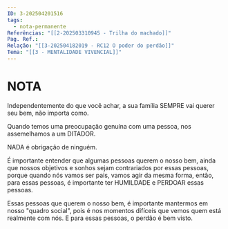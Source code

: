 ```yaml
---
ID: 3-202504201516
tags:
  - nota-permanente
Referências: "[[2-202503310945 - Trilha do machado]]"
Pag. Ref.: 
Relação: "[[3-202504182019 - RC12 O poder do perdão]]"
Tema: "[[3 - MENTALIDADE VIVENCIAL]]"
---
```

# NOTA 

Independentemente do que você achar, a sua família SEMPRE vai querer seu bem, não importa como.

Quando temos uma preocupação genuína com uma pessoa, nos assemelhamos a um DITADOR.

NADA é obrigação de ninguém.

É importante entender que algumas pessoas querem o nosso bem, ainda que nossos objetivos e sonhos sejam contrariados por essas pessoas, porque quando nós vamos ser pais, vamos agir da mesma forma, então, para essas pessoas, é importante ter HUMILDADE e PERDOAR essas pessoas.

Essas pessoas que querem o nosso bem, é importante mantermos em nosso "quadro social", pois é nos momentos difíceis que vemos quem está realmente com nós. E para essas pessoas, o perdão é bem visto.
